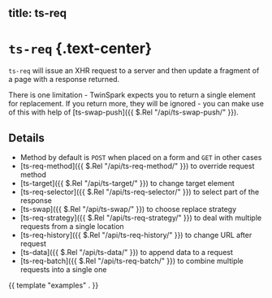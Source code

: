 title: ts-req
----

# `ts-req` {.text-center}

`ts-req` will issue an XHR request to a server and then update a fragment of a
page with a response returned.

There is one limitation - TwinSpark expects you to return a single element for
replacement. If you return more, they will be ignored - you can make use of this
with help of [ts-swap-push]({{ $.Rel "/api/ts-swap-push/" }}).

## Details

- Method by default is `POST` when placed on a form and `GET` in other cases
- [ts-req-method]({{ $.Rel "/api/ts-req-method/" }}) to override request method
- [ts-target]({{ $.Rel "/api/ts-target/" }}) to change target element
- [ts-req-selector]({{ $.Rel "/api/ts-req-selector/" }}) to select part of the response
- [ts-swap]({{ $.Rel "/api/ts-swap/" }}) to choose replace strategy
- [ts-req-strategy]({{ $.Rel "/api/ts-req-strategy/" }}) to deal with multiple requests from a single location
- [ts-req-history]({{ $.Rel "/api/ts-req-history/" }}) to change URL after request
- [ts-data]({{ $.Rel "/api/ts-data/" }}) to append data to a request
- [ts-req-batch]({{ $.Rel "/api/ts-req-batch/" }}) to combine multiple requests into a single one


{{ template "examples" . }}
